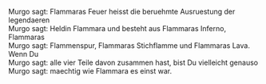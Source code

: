 Murgo sagt: Flammaras Feuer heisst die beruehmte Ausruestung der legendaeren  
Murgo sagt: Heldin Flammara und besteht aus Flammaras Inferno, Flammaras  
Murgo sagt: Flammenspur, Flammaras Stichflamme und Flammaras Lava. Wenn Du  
Murgo sagt: alle vier Teile davon zusammen hast, bist Du vielleicht genauso  
Murgo sagt: maechtig wie Flammara es einst war.  
